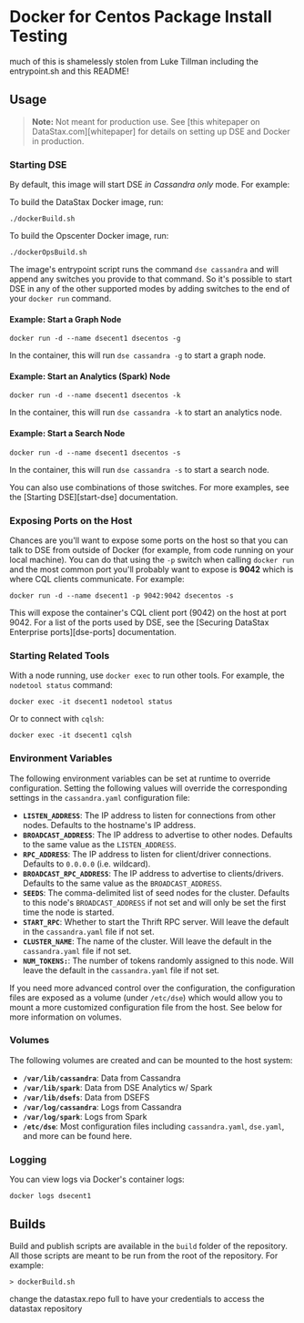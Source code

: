 # Docker for Centos Package Install Testing

much of this is shamelessly stolen from Luke Tillman including the entrypoint.sh and this README!

## Usage

> **Note:** Not meant for production use. See [this whitepaper on DataStax.com][whitepaper] for 
> details on setting up DSE and Docker in production.

### Starting DSE

By default, this image will start DSE *in Cassandra only* mode. For example:

To build the DataStax Docker image, run:
```console
./dockerBuild.sh
```
To build the Opscenter Docker image, run:
```console
./dockerOpsBuild.sh
```


The image's entrypoint script runs the command `dse cassandra` and will append any switches you
provide to that command. So it's possible to start DSE in any of the other supported modes by
adding switches to the end of your `docker run` command.

#### Example: Start a Graph Node

```console
docker run -d --name dsecent1 dsecentos -g
```

In the container, this will run `dse cassandra -g` to start a graph node.

#### Example: Start an Analytics (Spark) Node

```console
docker run -d --name dsecent1 dsecentos -k
```

In the container, this will run `dse cassandra -k` to start an analytics node.

#### Example: Start a Search Node

```console
docker run -d --name dsecent1 dsecentos -s
```

In the container, this will run `dse cassandra -s` to start a search node.

You can also use combinations of those switches. For more examples, see the [Starting DSE][start-dse]
documentation.

### Exposing Ports on the Host

Chances are you'll want to expose some ports on the host so that you can talk to DSE from 
outside of Docker (for example, from code running on your local machine). You can do that using
the `-p` switch when calling `docker run` and the most common port you'll probably want to
expose is **9042** which is where CQL clients communicate. For example:

```console
docker run -d --name dsecent1 -p 9042:9042 dsecentos -s
```

This will expose the container's CQL client port (9042) on the host at port 9042. For a list of
the ports used by DSE, see the [Securing DataStax Enterprise ports][dse-ports] documentation.

### Starting Related Tools

With a node running, use `docker exec` to run other tools. For example, the `nodetool status` 
command:

```console
docker exec -it dsecent1 nodetool status
```

Or to connect with `cqlsh`:

```console
docker exec -it dsecent1 cqlsh
```

### Environment Variables

The following environment variables can be set at runtime to override configuration. Setting the 
following values will override the corresponding settings in the `cassandra.yaml` configuration 
file:

 - **`LISTEN_ADDRESS`**: The IP address to listen for connections from other nodes. Defaults to 
     the hostname's IP address.
 - **`BROADCAST_ADDRESS`**: The IP address to advertise to other nodes. Defaults to the same 
     value as the `LISTEN_ADDRESS`.
 - **`RPC_ADDRESS`**: The IP address to listen for client/driver connections. Defaults to 
     `0.0.0.0` (i.e. wildcard).
 - **`BROADCAST_RPC_ADDRESS`**: The IP address to advertise to clients/drivers. Defaults to the 
    same value as the `BROADCAST_ADDRESS`.
 - **`SEEDS`**: The comma-delimited list of seed nodes for the cluster. Defaults to this node's 
     `BROADCAST_ADDRESS` if not set and will only be set the first time the node is started.
 - **`START_RPC`**: Whether to start the Thrift RPC server. Will leave the default in the 
     `cassandra.yaml` file if not set.
 - **`CLUSTER_NAME`**: The name of the cluster. Will leave the default in the `cassandra.yaml` 
     file if not set.
 - **`NUM_TOKENS:`**: The number of tokens randomly assigned to this node. Will leave the 
     default in the `cassandra.yaml` file if not set.

If you need more advanced control over the configuration, the configuration files are exposed
as a volume (under `/etc/dse`) which would allow you to mount a more customized
configuration file from the host. See below for more information on volumes.

### Volumes

The following volumes are created and can be mounted to the host system:

- **`/var/lib/cassandra`**: Data from Cassandra
- **`/var/lib/spark`**: Data from DSE Analytics w/ Spark
- **`/var/lib/dsefs`**: Data from DSEFS
- **`/var/log/cassandra`**: Logs from Cassandra
- **`/var/log/spark`**: Logs from Spark
- **`/etc/dse`**: Most configuration files including `cassandra.yaml`, `dse.yaml`, and
    more can be found here.

### Logging

You can view logs via Docker's container logs:

```console
docker logs dsecent1
```

## Builds

Build and publish scripts are available in the `build` folder of the repository. All those 
scripts are meant to be run from the root of the repository. For example:

```console
> dockerBuild.sh
```

change the datastax.repo full to have your credentials to access the datastax repository
